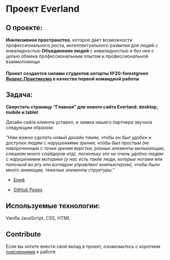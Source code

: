 # Проект Everland

## О проекте:

**Инклюзивное пространство**, которое дает возможности профессионального роста, интеллектуального развития для людей с инвалидностью
**Объединение людей** с инвалидностью и без нее с целью обмена профессиональным опытом и профессиональной взаимопомощи

#### Проект создается силами студентов когорты №20-forestgreen [Яндекс.Практикума](https://practicum.yandex.ru/) в качестве первой командной работы

## Задача:
**Cверстать страницу “Главная” для нового сайта Everland: desktop, mobile и tablet** 

Дизайн сайта клиента устарел, и заявка нашего партнера звучала следующим образом:

*"Нам важно сделать новый дизайн таким, чтобы он был удобен и доступен людям с нарушениями зрения, чтобы был простым (не навороченным с точки зрения верстки, разные элементы мелькающие, слишком много слайдеров итд), поскольку это не очень удобно людям с нарушениями моторики (у нас есть такие люди, которые ногами или палочкой во рту или взглядом управляют компьютером), чтобы было много анимации, тяжелые элементы структуры."*

* [Бриф](https://www.notion.so/memocintiq/Everland-1f7ec98c5baf4f36b875c785a4e93c66)

* [GitHub Pages](https://digital-nomadd.github.io/Project-Everland/)

## Используемые технологии: 
Vanilla JavaScript, CSS, HTML 

## Contribute
Если вы хотите внести свой вклад в проект, ознакомьтесь с коротким [пояснениями](docs/contribute.md) к работе
